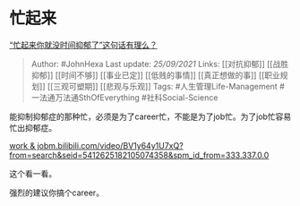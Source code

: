 # 忙起来
[“忙起来你就没时间抑郁了”这句话有理么？](https://www.zhihu.com/question/400632446/answer/2129588655)

> Author: #JohnHexa 
Last update: *25/09/2021* 
Links: [[对抗抑郁]] [[战胜抑郁]] [[时间不够]] [[事业已定]] [[低贱的事情]] [[真正想做的事]] [[职业规划]] [[三观可塑期]] [[悲观与乐观]]
Tags: #人生管理Life-Management #一法通万法通SthOfEverything #社科Social-Science 


能抑制抑郁症的那种忙，必须是为了career忙，不能是为了job忙。为了job忙容易忙出抑郁症。

[work & job​m.bilibili.com/video/BV1y64y1U7xQ?from=search&seid=5412625182105074358&spm_id_from=333.337.0.0](https://link.zhihu.com/?target=https%3A//m.bilibili.com/video/BV1y64y1U7xQ%3Ffrom%3Dsearch%26seid%3D5412625182105074358%26spm_id_from%3D333.337.0.0)

这个看一看。

强烈的建议你搞个career。

  
 